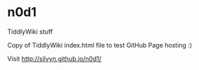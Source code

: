 # n0d1
TiddlyWiki stuff

Copy of TiddlyWiki index.html file to test GitHub Page hosting :)

Visit http://silvyn.github.io/n0d1/
